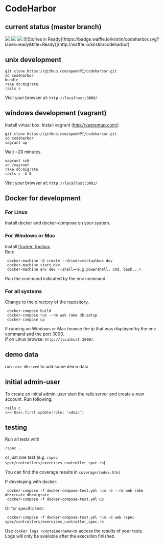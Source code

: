# CodeHarbor

## current status (master branch)

<img src="https://travis-ci.org/openHPI/codeharbor.svg?branch=master" />
<img src="https://codeclimate.com/github/openHPI/codeharbor/badges/gpa.svg" />
<img src="https://codeclimate.com/github/openHPI/codeharbor/badges/coverage.svg" />
[![Stories in Ready](https://badge.waffle.io/kirstin/codeharbor.svg?label=ready&title=Ready)](http://waffle.io/kirstin/codeharbor) 

## unix development

```
git clone https://github.com/openHPI/codeharbor.git
cd codeharbor
bundle
rake db:migrate
rails s
```

Visit your browser at: `http://localhost:3000/`

## windows development (vagrant)

Install virtual box.
Install vagrant (http://vagrantup.com/)

```
git clone https://github.com/openHPI/codeharbor.git
cd codeharbor
vagrant up
```
Wait ~20 minutes.

```
vagrant ssh
cd /vagrant
rake db:migrate
rails s -b 0
```

Visit your browser at: `http://localhost:3001/`

## Docker for development
### For Linux
Install docker and docker-compose on your system.  
### For Windows or Mac
Install [Docker Toolbox](https://www.docker.com/products/docker-toolbox).  
Run:

     docker-machine -D create --driver=virtualbox dev
     docker-machine start dev
     docker-machine env dev --shell=<e.g.powershell, cmd, bash...>
Run the command indicated by the env command.  

### For all systems
Change to the directory of the repository.  

     docker-compose build
     docker-compose run --rm web rake db:setup
     docker-compose up
If running on Windows or Mac browse the ip that was displayed by the env command and the port 3000.  
If on Linux browse: `http://localhost:3000/`.

## demo data

run `rake db:seed` to add some demo data.

## initial admin-user

To create an initial admin-user start the rails server and create a new account.
Run following:
```
rails c
>>> User.first.update(role: 'admin')
```

## testing

Run all tests with
```
rspec .
```
or just one test (e.g. `rspec spec/controllers/exercises_controller_spec.rb`)

You can find the coverage results in `coverage/index.html`

If developing with docker:  

     docker-compose -f docker-compose-test.yml run -d --rm web rake db:create db:migrate
     docker-compose -f docker-compose-test.yml up
Or for specific test:

     docker-compose -f docker-compose-test.yml run -d web rspec spec/controllers/exercises_controller_spec.rb
Use `docker logs <containername>`to access the results of your tests.  
Logs will only be available after the execution finished.
